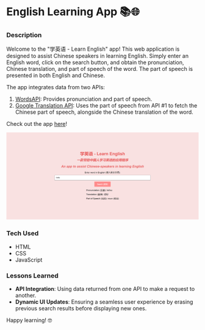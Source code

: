 # English Learning App 📚🌐

### Description
Welcome to the "学英语 - Learn English" app! This web application is designed to assist Chinese speakers in learning English. Simply enter an English word, click on the search button, and obtain the pronunciation, Chinese translation, and part of speech of the word. The part of speech is presented in both English and Chinese.

The app integrates data from two APIs:
1. <a href="https://www.wordsapi.com/">WordsAPI</a>: Provides pronunciation and part of speech.
2. <a href="https://cloud.google.com/translate">Google Translation API</a>: Uses the part of speech from API #1 to fetch the Chinese part of speech, alongside the Chinese translation of the word.

Check out the app <a href="https://xsarahyu.github.io/complex-api2-bootcamp/">here</a>!

<img src="english-learning-app.png">

### Tech Used
- HTML
- CSS
- JavaScript

### Lessons Learned
- <strong>API Integration</strong>: Using data returned from one API to make a request to another.
- <strong>Dynamic UI Updates</strong>: Ensuring a seamless user experience by erasing previous search results before displaying new ones.

Happy learning! 🤓